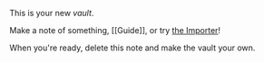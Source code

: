 This is your new *vault*.

Make a note of something, [[Guide]], or try [the Importer](https://help.obsidian.md/Plugins/Importer)!

When you're ready, delete this note and make the vault your own.